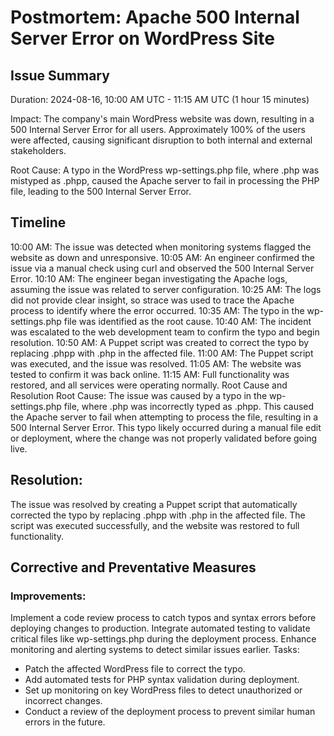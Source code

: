 # Postmortem: Apache 500 Internal Server Error on WordPress Site
## Issue Summary
Duration: 2024-08-16, 10:00 AM UTC - 11:15 AM UTC (1 hour 15 minutes)

Impact: The company's main WordPress website was down, resulting in a 500 Internal Server Error for all users. Approximately 100% of the users were affected, causing significant disruption to both internal and external stakeholders.

Root Cause: A typo in the WordPress wp-settings.php file, where .php was mistyped as .phpp, caused the Apache server to fail in processing the PHP file, leading to the 500 Internal Server Error.

## Timeline
10:00 AM: The issue was detected when monitoring systems flagged the website as down and unresponsive.
10:05 AM: An engineer confirmed the issue via a manual check using curl and observed the 500 Internal Server Error.
10:10 AM: The engineer began investigating the Apache logs, assuming the issue was related to server configuration.
10:25 AM: The logs did not provide clear insight, so strace was used to trace the Apache process to identify where the error occurred.
10:35 AM: The typo in the wp-settings.php file was identified as the root cause.
10:40 AM: The incident was escalated to the web development team to confirm the typo and begin resolution.
10:50 AM: A Puppet script was created to correct the typo by replacing .phpp with .php in the affected file.
11:00 AM: The Puppet script was executed, and the issue was resolved.
11:05 AM: The website was tested to confirm it was back online.
11:15 AM: Full functionality was restored, and all services were operating normally.
Root Cause and Resolution
Root Cause: The issue was caused by a typo in the wp-settings.php file, where .php was incorrectly typed as .phpp. This caused the Apache server to fail when attempting to process the file, resulting in a 500 Internal Server Error. This typo likely occurred during a manual file edit or deployment, where the change was not properly validated before going live.

## Resolution:
The issue was resolved by creating a Puppet script that automatically corrected the typo by replacing .phpp with .php in the affected file. The script was executed successfully, and the website was restored to full functionality.

## Corrective and Preventative Measures
### Improvements:

Implement a code review process to catch typos and syntax errors before deploying changes to production.
Integrate automated testing to validate critical files like wp-settings.php during the deployment process.
Enhance monitoring and alerting systems to detect similar issues earlier.
Tasks:

- Patch the affected WordPress file to correct the typo.
- Add automated tests for PHP syntax validation during deployment.
- Set up monitoring on key WordPress files to detect unauthorized or incorrect changes.
- Conduct a review of the deployment process to prevent similar human errors in the future.
